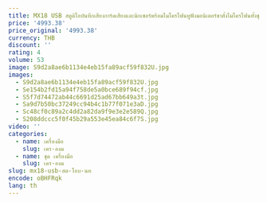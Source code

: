 ```yaml
---
title: MX18 USB สตูดิโอบันทึกเสียงการ์ดเสียงและมิกเซอร์พร้อมไมโครโฟนหูฟังมอนิเตอร์ขาตั้งไมโครโฟนทั้งชุดสําหรับห้องร้องเพลง
price: '4993.38'
price_original: '4993.38'
currency: THB
discount: ''
rating: 4
volume: 53
image: S9d2a8ae6b1134e4eb15fa89acf59f832U.jpg
images:
  - S9d2a8ae6b1134e4eb15fa89acf59f832U.jpg
  - Se154b2fd15a94f758de5a0bce689f94cf.jpg
  - S5f7d74472ab44c6691d25ad67bb649a3t.jpg
  - Sa9d7b50bc37249cc94b4c1b77f071e3aD.jpg
  - Sc48cf0c89a2c4dd2a82da9f9e3e2e589Q.jpg
  - S208ddccc5f0f45b29a553e45ea84c6f7S.jpg
video: ''
categories:
  - name: เครื่องมือ
    slug: เคร-องม
  - name: ชุด เครื่องมือ
    slug: เคร-องม
slug: mx18-usb-สต-โอบ-นท
encode: oBHFRqk
lang: th
---
```

  